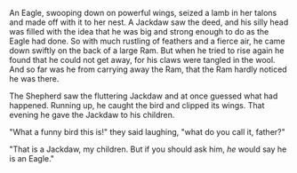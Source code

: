 An Eagle, swooping down on powerful wings, seized a lamb in her
talons and made off with it to her nest. A Jackdaw saw the deed,
and his silly head was filled with the idea that he was big and
strong enough to do as the Eagle had done. So with much rustling
of feathers and a fierce air, he came down swiftly on the back of
a large Ram. But when he tried to rise again he found that he
could not get away, for his claws were tangled in the wool. And
so far was he from carrying away the Ram, that the Ram hardly
noticed he was there.

The Shepherd saw the fluttering Jackdaw and at once guessed what
had happened. Running up, he caught the bird and clipped its
wings. That evening he gave the Jackdaw to his children.

"What a funny bird this is!" they said laughing, "what do you
call it, father?"

"That is a Jackdaw, my children. But if you should ask him, _he_
would say he is an Eagle."
